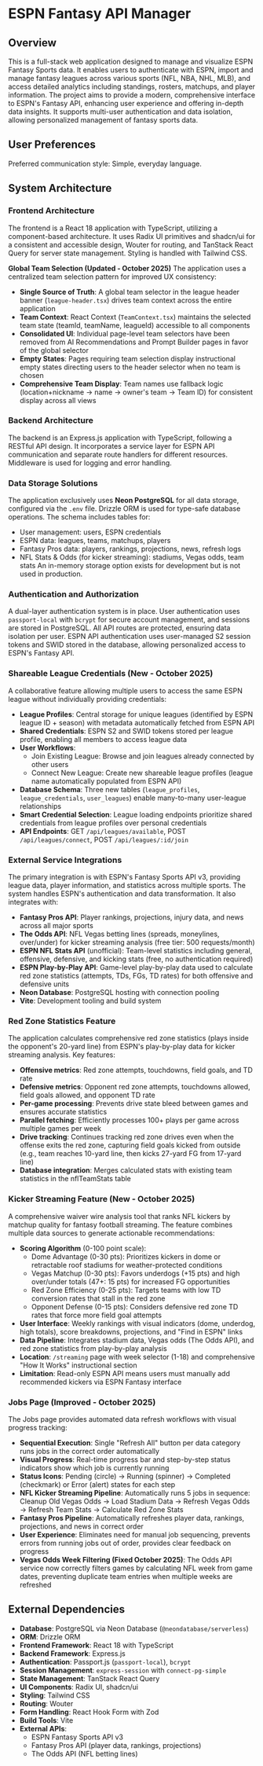 # ESPN Fantasy API Manager

## Overview

This is a full-stack web application designed to manage and visualize ESPN Fantasy Sports data. It enables users to authenticate with ESPN, import and manage fantasy leagues across various sports (NFL, NBA, NHL, MLB), and access detailed analytics including standings, rosters, matchups, and player information. The project aims to provide a modern, comprehensive interface to ESPN's Fantasy API, enhancing user experience and offering in-depth data insights. It supports multi-user authentication and data isolation, allowing personalized management of fantasy sports data.

## User Preferences

Preferred communication style: Simple, everyday language.

## System Architecture

### Frontend Architecture
The frontend is a React 18 application with TypeScript, utilizing a component-based architecture. It uses Radix UI primitives and shadcn/ui for a consistent and accessible design, Wouter for routing, and TanStack React Query for server state management. Styling is handled with Tailwind CSS.

**Global Team Selection (Updated - October 2025)**
The application uses a centralized team selection pattern for improved UX consistency:
- **Single Source of Truth**: A global team selector in the league header banner (`league-header.tsx`) drives team context across the entire application
- **Team Context**: React Context (`TeamContext.tsx`) maintains the selected team state (teamId, teamName, leagueId) accessible to all components
- **Consolidated UI**: Individual page-level team selectors have been removed from AI Recommendations and Prompt Builder pages in favor of the global selector
- **Empty States**: Pages requiring team selection display instructional empty states directing users to the header selector when no team is chosen
- **Comprehensive Team Display**: Team names use fallback logic (location+nickname → name → owner's team → Team ID) for consistent display across all views

### Backend Architecture
The backend is an Express.js application with TypeScript, following a RESTful API design. It incorporates a service layer for ESPN API communication and separate route handlers for different resources. Middleware is used for logging and error handling.

### Data Storage Solutions
The application exclusively uses **Neon PostgreSQL** for all data storage, configured via the `.env` file. Drizzle ORM is used for type-safe database operations. The schema includes tables for:
- User management: users, ESPN credentials
- ESPN data: leagues, teams, matchups, players
- Fantasy Pros data: players, rankings, projections, news, refresh logs
- NFL Stats & Odds (for kicker streaming): stadiums, Vegas odds, team stats
An in-memory storage option exists for development but is not used in production.

### Authentication and Authorization
A dual-layer authentication system is in place. User authentication uses `passport-local` with `bcrypt` for secure account management, and sessions are stored in PostgreSQL. All API routes are protected, ensuring data isolation per user. ESPN API authentication uses user-managed S2 session tokens and SWID stored in the database, allowing personalized access to ESPN's Fantasy API.

### Shareable League Credentials (New - October 2025)
A collaborative feature allowing multiple users to access the same ESPN league without individually providing credentials:
- **League Profiles**: Central storage for unique leagues (identified by ESPN league ID + season) with metadata automatically fetched from ESPN API
- **Shared Credentials**: ESPN S2 and SWID tokens stored per league profile, enabling all members to access league data
- **User Workflows**: 
  - Join Existing League: Browse and join leagues already connected by other users
  - Connect New League: Create new shareable league profiles (league name automatically populated from ESPN API)
- **Database Schema**: Three new tables (`league_profiles`, `league_credentials`, `user_leagues`) enable many-to-many user-league relationships
- **Smart Credential Selection**: League loading endpoints prioritize shared credentials from league profiles over personal credentials
- **API Endpoints**: GET `/api/leagues/available`, POST `/api/leagues/connect`, POST `/api/leagues/:id/join`

### External Service Integrations
The primary integration is with ESPN's Fantasy Sports API v3, providing league data, player information, and statistics across multiple sports. The system handles ESPN's authentication and data transformation. It also integrates with:
- **Fantasy Pros API**: Player rankings, projections, injury data, and news across all major sports
- **The Odds API**: NFL Vegas betting lines (spreads, moneylines, over/under) for kicker streaming analysis (free tier: 500 requests/month)
- **ESPN NFL Stats API** (unofficial): Team-level statistics including general, offensive, defensive, and kicking stats (free, no authentication required)
- **ESPN Play-by-Play API**: Game-level play-by-play data used to calculate red zone statistics (attempts, TDs, FGs, TD rates) for both offensive and defensive units
- **Neon Database**: PostgreSQL hosting with connection pooling
- **Vite**: Development tooling and build system

### Red Zone Statistics Feature
The application calculates comprehensive red zone statistics (plays inside the opponent's 20-yard line) from ESPN's play-by-play data for kicker streaming analysis. Key features:
- **Offensive metrics**: Red zone attempts, touchdowns, field goals, and TD rate
- **Defensive metrics**: Opponent red zone attempts, touchdowns allowed, field goals allowed, and opponent TD rate
- **Per-game processing**: Prevents drive state bleed between games and ensures accurate statistics
- **Parallel fetching**: Efficiently processes 100+ plays per game across multiple games per week
- **Drive tracking**: Continues tracking red zone drives even when the offense exits the red zone, capturing field goals kicked from outside (e.g., team reaches 10-yard line, then kicks 27-yard FG from 17-yard line)
- **Database integration**: Merges calculated stats with existing team statistics in the nflTeamStats table

### Kicker Streaming Feature (New - October 2025)
A comprehensive waiver wire analysis tool that ranks NFL kickers by matchup quality for fantasy football streaming. The feature combines multiple data sources to generate actionable recommendations:
- **Scoring Algorithm** (0-100 point scale):
  - Dome Advantage (0-30 pts): Prioritizes kickers in dome or retractable roof stadiums for weather-protected conditions
  - Vegas Matchup (0-30 pts): Favors underdogs (+15 pts) and high over/under totals (47+: 15 pts) for increased FG opportunities
  - Red Zone Efficiency (0-25 pts): Targets teams with low TD conversion rates that stall in the red zone
  - Opponent Defense (0-15 pts): Considers defensive red zone TD rates that force more field goal attempts
- **User Interface**: Weekly rankings with visual indicators (dome, underdog, high totals), score breakdowns, projections, and "Find in ESPN" links
- **Data Pipeline**: Integrates stadium data, Vegas odds (The Odds API), and red zone statistics from play-by-play analysis
- **Location**: `/streaming` page with week selector (1-18) and comprehensive "How It Works" instructional section
- **Limitation**: Read-only ESPN API means users must manually add recommended kickers via ESPN Fantasy interface

### Jobs Page (Improved - October 2025)
The Jobs page provides automated data refresh workflows with visual progress tracking:
- **Sequential Execution**: Single "Refresh All" button per data category runs jobs in the correct order automatically
- **Visual Progress**: Real-time progress bar and step-by-step status indicators show which job is currently running
- **Status Icons**: Pending (circle) → Running (spinner) → Completed (checkmark) or Error (alert) states for each step
- **NFL Kicker Streaming Pipeline**: Automatically runs 5 jobs in sequence: Cleanup Old Vegas Odds → Load Stadium Data → Refresh Vegas Odds → Refresh Team Stats → Calculate Red Zone Stats
- **Fantasy Pros Pipeline**: Automatically refreshes player data, rankings, projections, and news in correct order
- **User Experience**: Eliminates need for manual job sequencing, prevents errors from running jobs out of order, provides clear feedback on progress
- **Vegas Odds Week Filtering (Fixed October 2025)**: The Odds API service now correctly filters games by calculating NFL week from game dates, preventing duplicate team entries when multiple weeks are refreshed

## External Dependencies

-   **Database**: PostgreSQL via Neon Database (`@neondatabase/serverless`)
-   **ORM**: Drizzle ORM
-   **Frontend Framework**: React 18 with TypeScript
-   **Backend Framework**: Express.js
-   **Authentication**: Passport.js (`passport-local`), `bcrypt`
-   **Session Management**: `express-session` with `connect-pg-simple`
-   **State Management**: TanStack React Query
-   **UI Components**: Radix UI, shadcn/ui
-   **Styling**: Tailwind CSS
-   **Routing**: Wouter
-   **Form Handling**: React Hook Form with Zod
-   **Build Tools**: Vite
-   **External APIs**: 
    -   ESPN Fantasy Sports API v3
    -   Fantasy Pros API (player data, rankings, projections)
    -   The Odds API (NFL betting lines)